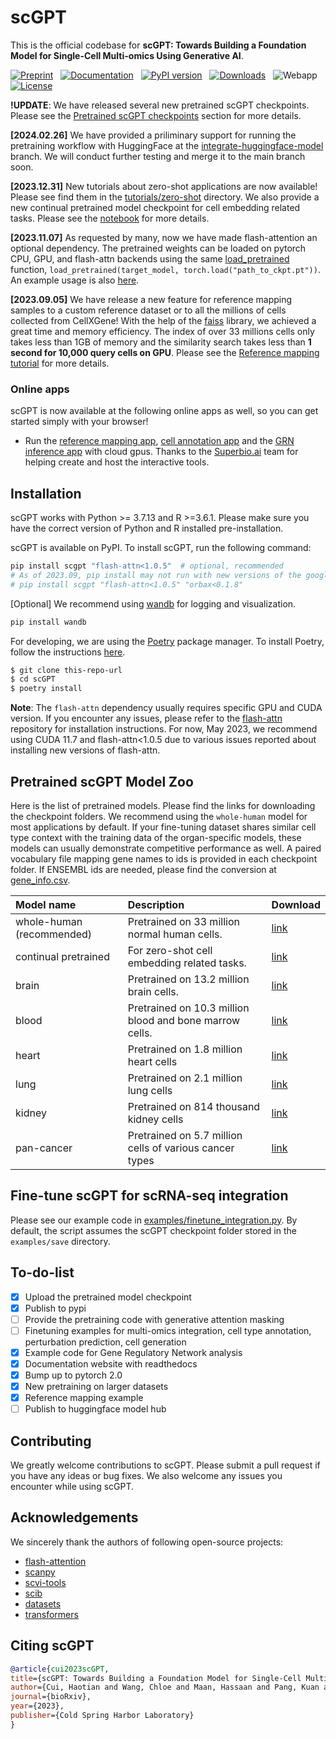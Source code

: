 # scGPT

This is the official codebase for **scGPT: Towards Building a Foundation Model for Single-Cell Multi-omics Using Generative AI**.

[![Preprint](https://img.shields.io/badge/preprint-available-brightgreen)](https://www.biorxiv.org/content/10.1101/2023.04.30.538439) &nbsp;
[![Documentation](https://img.shields.io/badge/docs-available-brightgreen)](https://scgpt.readthedocs.io/en/latest/) &nbsp;
[![PyPI version](https://badge.fury.io/py/scgpt.svg)](https://badge.fury.io/py/scgpt) &nbsp;
[![Downloads](https://pepy.tech/badge/scgpt)](https://pepy.tech/project/scgpt) &nbsp;
![Webapp](https://img.shields.io/website?url=https%3A%2F%2Fscgpthub.org&up_color=chartreuse%20&logo=gotomeeting&logoColor=%23FFB3FF&label=WebApp&labelColor=%2300CBFF) &nbsp;
[![License](https://img.shields.io/badge/license-MIT-blue)](https://github.com/username/repo/blob/main/LICENSE)

**!UPDATE**: We have released several new pretrained scGPT checkpoints. Please see the [Pretrained scGPT checkpoints](#pretrained-scGPT-checkpoints) section for more details.

**[2024.02.26]** We have provided a priliminary support for running the pretraining workflow with HuggingFace at the [integrate-huggingface-model](https://github.com/bowang-lab/scGPT/tree/integrate-huggingface-model) branch. We will conduct further testing and merge it to the main branch soon.

**[2023.12.31]** New tutorials about zero-shot applications are now available! Please see find them in the [tutorials/zero-shot](tutorials/zero-shot) directory. We also provide a new continual pretrained model checkpoint for cell embedding related tasks. Please see the [notebook](tutorials/zero-shot/Tutorial_ZeroShot_Integration_Continual_Pretraining.ipynb) for more details.

**[2023.11.07]** As requested by many, now we have made flash-attention an optional dependency. The pretrained weights can be loaded on pytorch CPU, GPU, and flash-attn backends using the same [load_pretrained](https://github.com/bowang-lab/scGPT/blob/f6097112fe5175cd4e221890ed2e2b1815f54010/scgpt/utils/util.py#L304) function, `load_pretrained(target_model, torch.load("path_to_ckpt.pt"))`. An example usage is also [here](https://github.com/bowang-lab/scGPT/blob/f6097112fe5175cd4e221890ed2e2b1815f54010/scgpt/tasks/cell_emb.py#L258).

**[2023.09.05]** We have release a new feature for reference mapping samples to a custom reference dataset or to all the millions of cells collected from CellXGene! With the help of the [faiss](https://github.com/facebookresearch/faiss) library, we achieved a great time and memory efficiency. The index of over 33 millions cells only takes less than 1GB of memory and the similarity search takes less than **1 second for 10,000 query cells on GPU**. Please see the [Reference mapping tutorial](https://github.com/bowang-lab/scGPT/blob/main/tutorials/Tutorial_Reference_Mapping.ipynb) for more details.

### Online apps

scGPT is now available at the following online apps as well, so you can get started simply with your browser!

- Run the [reference mapping app](https://app.superbio.ai/apps/299?id=6548f339a9ed6f6e5560b07d), [cell annotation app](https://app.superbio.ai/apps/274?id=64d205cb980ff714de831ee0) and the [GRN inference app](https://app.superbio.ai/apps/270?id=64b804fb823bc93b64c10a76) with cloud gpus. Thanks to the [Superbio.ai](https://app.superbio.ai/) team for helping create and host the interactive tools.

## Installation

scGPT works with Python >= 3.7.13 and R >=3.6.1. Please make sure you have the correct version of Python and R installed pre-installation.

scGPT is available on PyPI. To install scGPT, run the following command:

```bash
pip install scgpt "flash-attn<1.0.5"  # optional, recommended
# As of 2023.09, pip install may not run with new versions of the google orbax package, if you encounter related issues, please use the following command instead:
# pip install scgpt "flash-attn<1.0.5" "orbax<0.1.8"
```

[Optional] We recommend using [wandb](https://wandb.ai/) for logging and visualization.

```bash
pip install wandb
```

For developing, we are using the [Poetry](https://python-poetry.org/) package manager. To install Poetry, follow the instructions [here](https://python-poetry.org/docs/#installation).

```bash
$ git clone this-repo-url
$ cd scGPT
$ poetry install
```

**Note**: The `flash-attn` dependency usually requires specific GPU and CUDA version. If you encounter any issues, please refer to the [flash-attn](https://github.com/HazyResearch/flash-attention/tree/main) repository for installation instructions. For now, May 2023, we recommend using CUDA 11.7 and flash-attn<1.0.5 due to various issues reported about installing new versions of flash-attn.

## Pretrained scGPT Model Zoo

Here is the list of pretrained models. Please find the links for downloading the checkpoint folders. We recommend using the `whole-human` model for most applications by default. If your fine-tuning dataset shares similar cell type context with the training data of the organ-specific models, these models can usually demonstrate competitive performance as well. A paired vocabulary file mapping gene names to ids is provided in each checkpoint folder. If ENSEMBL ids are needed, please find the conversion at [gene_info.csv](https://github.com/bowang-lab/scGPT/files/13243634/gene_info.csv).

| Model name                | Description                                             | Download                                                                                     |
| :------------------------ | :------------------------------------------------------ | :------------------------------------------------------------------------------------------- |
| whole-human (recommended) | Pretrained on 33 million normal human cells.            | [link](https://drive.google.com/drive/folders/1oWh_-ZRdhtoGQ2Fw24HP41FgLoomVo-y?usp=sharing) |
| continual pretrained      | For zero-shot cell embedding related tasks.             | [link](https://drive.google.com/drive/folders/1_GROJTzXiAV8HB4imruOTk6PEGuNOcgB?usp=sharing) |
| brain                     | Pretrained on 13.2 million brain cells.                 | [link](https://drive.google.com/drive/folders/1vf1ijfQSk7rGdDGpBntR5bi5g6gNt-Gx?usp=sharing) |
| blood                     | Pretrained on 10.3 million blood and bone marrow cells. | [link](https://drive.google.com/drive/folders/1kkug5C7NjvXIwQGGaGoqXTk_Lb_pDrBU?usp=sharing) |
| heart                     | Pretrained on 1.8 million heart cells                   | [link](https://drive.google.com/drive/folders/1GcgXrd7apn6y4Ze_iSCncskX3UsWPY2r?usp=sharing) |
| lung                      | Pretrained on 2.1 million lung cells                    | [link](https://drive.google.com/drive/folders/16A1DJ30PT6bodt4bWLa4hpS7gbWZQFBG?usp=sharing) |
| kidney                    | Pretrained on 814 thousand kidney cells                 | [link](https://drive.google.com/drive/folders/1S-1AR65DF120kNFpEbWCvRHPhpkGK3kK?usp=sharing) |
| pan-cancer                | Pretrained on 5.7 million cells of various cancer types | [link](https://drive.google.com/drive/folders/13QzLHilYUd0v3HTwa_9n4G4yEF-hdkqa?usp=sharing) |

## Fine-tune scGPT for scRNA-seq integration

Please see our example code in [examples/finetune_integration.py](examples/finetune_integration.py). By default, the script assumes the scGPT checkpoint folder stored in the `examples/save` directory.

## To-do-list

- [x] Upload the pretrained model checkpoint
- [x] Publish to pypi
- [ ] Provide the pretraining code with generative attention masking
- [ ] Finetuning examples for multi-omics integration, cell type annotation, perturbation prediction, cell generation
- [x] Example code for Gene Regulatory Network analysis
- [x] Documentation website with readthedocs
- [x] Bump up to pytorch 2.0
- [x] New pretraining on larger datasets
- [x] Reference mapping example
- [ ] Publish to huggingface model hub

## Contributing

We greatly welcome contributions to scGPT. Please submit a pull request if you have any ideas or bug fixes. We also welcome any issues you encounter while using scGPT.

## Acknowledgements

We sincerely thank the authors of following open-source projects:

- [flash-attention](https://github.com/HazyResearch/flash-attention)
- [scanpy](https://github.com/scverse/scanpy)
- [scvi-tools](https://github.com/scverse/scvi-tools)
- [scib](https://github.com/theislab/scib)
- [datasets](https://github.com/huggingface/datasets)
- [transformers](https://github.com/huggingface/transformers)

## Citing scGPT

```bibtex
@article{cui2023scGPT,
title={scGPT: Towards Building a Foundation Model for Single-Cell Multi-omics Using Generative AI},
author={Cui, Haotian and Wang, Chloe and Maan, Hassaan and Pang, Kuan and Luo, Fengning and Wang, Bo},
journal={bioRxiv},
year={2023},
publisher={Cold Spring Harbor Laboratory}
}
```
